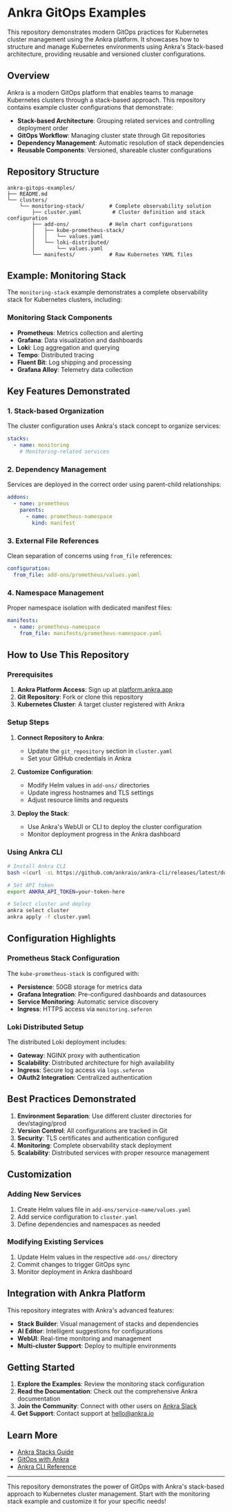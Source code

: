 # Ankra GitOps Examples

This repository demonstrates modern GitOps practices for Kubernetes cluster management using the Ankra platform. It showcases how to structure and manage Kubernetes environments using Ankra's Stack-based architecture, providing reusable and versioned cluster configurations.

## Overview

Ankra is a modern GitOps platform that enables teams to manage Kubernetes clusters through a stack-based approach. This repository contains example cluster configurations that demonstrate:

- **Stack-based Architecture**: Grouping related services and controlling deployment order
- **GitOps Workflow**: Managing cluster state through Git repositories
- **Dependency Management**: Automatic resolution of stack dependencies
- **Reusable Components**: Versioned, shareable cluster configurations

## Repository Structure

```
ankra-gitops-examples/
├── README.md
└── clusters/
    └── monitoring-stack/        # Complete observability solution
        ├── cluster.yaml          # Cluster definition and stack configuration
        ├── add-ons/             # Helm chart configurations
        │   ├── kube-prometheus-stack/
        │   │   └── values.yaml
        │   └── loki-distributed/
        │       └── values.yaml
        └── manifests/           # Raw Kubernetes YAML files
```

## Example: Monitoring Stack

The `monitoring-stack` example demonstrates a complete observability stack for Kubernetes clusters, including:

### Monitoring Stack Components

- **Prometheus**: Metrics collection and alerting
- **Grafana**: Data visualization and dashboards
- **Loki**: Log aggregation and querying
- **Tempo**: Distributed tracing
- **Fluent Bit**: Log shipping and processing
- **Grafana Alloy**: Telemetry data collection

## Key Features Demonstrated

### 1. Stack-based Organization

The cluster configuration uses Ankra's stack concept to organize services:

```yaml
stacks:
  - name: monitoring
    # Monitoring-related services
```

### 2. Dependency Management

Services are deployed in the correct order using parent-child relationships:

```yaml
addons:
  - name: prometheus
    parents:
      - name: prometheus-namespace
        kind: manifest
```

### 3. External File References

Clean separation of concerns using `from_file` references:

```yaml
configuration:
  from_file: add-ons/prometheus/values.yaml
```

### 4. Namespace Management

Proper namespace isolation with dedicated manifest files:

```yaml
manifests:
  - name: prometheus-namespace
    from_file: manifests/prometheus-namespace.yaml
```

## How to Use This Repository

### Prerequisites

1. **Ankra Platform Access**: Sign up at [platform.ankra.app](https://platform.ankra.app)
2. **Git Repository**: Fork or clone this repository
3. **Kubernetes Cluster**: A target cluster registered with Ankra

### Setup Steps

1. **Connect Repository to Ankra**:
   - Update the `git_repository` section in `cluster.yaml`
   - Set your GitHub credentials in Ankra

2. **Customize Configuration**:
   - Modify Helm values in `add-ons/` directories
   - Update ingress hostnames and TLS settings
   - Adjust resource limits and requests

3. **Deploy the Stack**:
   - Use Ankra's WebUI or CLI to deploy the cluster configuration
   - Monitor deployment progress in the Ankra dashboard

### Using Ankra CLI

```bash
# Install Ankra CLI
bash <(curl -sL https://github.com/ankraio/ankra-cli/releases/latest/download/install.sh)

# Set API token
export ANKRA_API_TOKEN=your-token-here

# Select cluster and deploy
ankra select cluster
ankra apply -f cluster.yaml
```

## Configuration Highlights

### Prometheus Stack Configuration

The `kube-prometheus-stack` is configured with:

- **Persistence**: 50GB storage for metrics data
- **Grafana Integration**: Pre-configured dashboards and datasources
- **Service Monitoring**: Automatic service discovery
- **Ingress**: HTTPS access via `monitoring.seferon`

### Loki Distributed Setup

The distributed Loki deployment includes:

- **Gateway**: NGINX proxy with authentication
- **Scalability**: Distributed architecture for high availability
- **Ingress**: Secure log access via `logs.seferon`
- **OAuth2 Integration**: Centralized authentication

## Best Practices Demonstrated

1. **Environment Separation**: Use different cluster directories for dev/staging/prod
2. **Version Control**: All configurations are tracked in Git
3. **Security**: TLS certificates and authentication configured
4. **Monitoring**: Complete observability stack deployment
5. **Scalability**: Distributed services with proper resource management

## Customization

### Adding New Services

1. Create Helm values file in `add-ons/service-name/values.yaml`
2. Add service configuration to `cluster.yaml`
3. Define dependencies and namespaces as needed

### Modifying Existing Services

1. Update Helm values in the respective `add-ons/` directory
2. Commit changes to trigger GitOps sync
3. Monitor deployment in Ankra dashboard

## Integration with Ankra Platform

This repository integrates with Ankra's advanced features:

- **Stack Builder**: Visual management of stacks and dependencies
- **AI Editor**: Intelligent suggestions for configurations
- **WebUI**: Real-time monitoring and management
- **Multi-cluster Support**: Deploy to multiple environments

## Getting Started

1. **Explore the Examples**: Review the monitoring stack configuration
2. **Read the Documentation**: Check out the comprehensive Ankra documentation
3. **Join the Community**: Connect with other users on [Ankra Slack](https://join.slack.com/t/ankra-community/shared_invite/zt-30r96vykz-BGBKQ_W0F_wQdMeklRuVSg)
4. **Get Support**: Contact support at hello@ankra.io

## Learn More

- [Ankra Stacks Guide](https://docs.ankra.io/essentials/stacks)
- [GitOps with Ankra](https://docs.ankra.io/essentials/cluster-gitops-single)
- [Ankra CLI Reference](https://docs.ankra.io/essentials/ankra-cli)

---

This repository demonstrates the power of GitOps with Ankra's stack-based approach to Kubernetes cluster management. Start with the monitoring stack example and customize it for your specific needs!